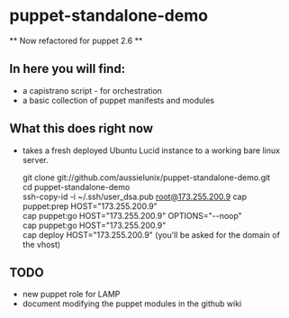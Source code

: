 # puppet-standalone-demo

** Now refactored for puppet 2.6 **

## In here you will find:

* a capistrano script - for orchestration
* a basic collection of puppet manifests and modules

## What this does right now

* takes a fresh deployed Ubuntu Lucid instance to a working bare linux server.

    git clone git://github.com/aussielunix/puppet-standalone-demo.git  
    cd puppet-standalone-demo  
    ssh-copy-id -i ~/.ssh/user_dsa.pub root@173.255.200.9
    cap puppet:prep HOST="173.255.200.9"  
    cap puppet:go HOST="173.255.200.9" OPTIONS="--noop"  
    cap puppet:go HOST="173.255.200.9"  
    cap deploy HOST="173.255.200.9" (you'll be asked for the domain of the vhost)  

## TODO

* new puppet role for LAMP
* document modifying the puppet modules in the github wiki

